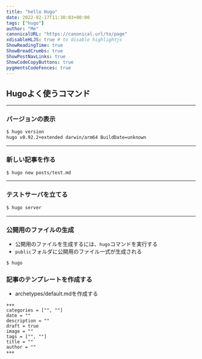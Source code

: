 ```yaml
---
title: "hello Hugo"
date: 2022-02-17T11:30:03+00:00
tags: ["hugo"] 
author: "Me"
canonicalURL: "https://canonical.url/to/page"
xdisableHLJS: true # to disable highlightjs
ShowReadingTime: true
ShowBreadCrumbs: true
ShowPostNavLinks: true
ShowCodeCopyButtons: true
pygmentsCodeFences: true
---
```


## Hugoよく使うコマンド
------
### バージョンの表示
```bash
$ hugo version
hugo v0.92.2+extended darwin/arm64 BuildDate=unknown
```
------

### 新しい記事を作る
```bash
$ hugo new posts/test.md
```
------

### テストサーバを立てる
```bash
$ hugo server
```
------

### 公開用のファイルの生成
 - 公開用のファイルを生成するには、`hugo`コマンドを実行する
 - `public`フォルダに公開用のファイル一式が生成される

```bash
$ hugo
```

### 記事のテンプレートを作成する
 - archetypes/default.mdを作成する

```
+++
categories = ["", ""]
date = ""
description = ""
draft = true
image = ""
tags = ["", ""]
title = ""
author = ""
+++
```